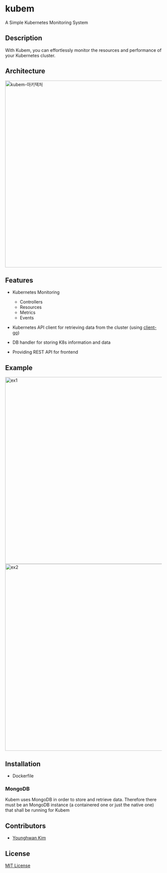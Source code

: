 # kubem
A Simple Kubernetes Monitoring System

## Description
With Kubem, you can effortlessly monitor the resources and performance of your Kubernetes cluster.


## Architecture
<img width="600" alt="kubem-아키텍처" src="https://github.com/royroyee/kubem/assets/88774925/17d3bac3-476d-43e2-a0e2-54a65b51684c">

## Features
- Kubernetes Monitoring
	- Controllers
	- Resources
	- Metrics
	- Events

- Kubernetes API client for retrieving data from the cluster (using [client-go](https://github.com/kubernetes/client-go))
- DB handler for storing K8s information and data
- Providing REST API for frontend


## Example
<img width="600" alt="ex1" src="https://github.com/royroyee/kubem/assets/88774925/74ce1e65-13fa-4170-a963-86d9c7044150">
<img width="600" alt="ex2" src="https://github.com/royroyee/kubem/assets/88774925/329dc69c-7f80-44d8-89ea-b1edfed1a0f6">



## Installation
- Dockerfile 

### MongoDB
Kubem uses MongoDB in order to store and retrieve data. Therefore there must be an MongoDB instance (a containered one or just the native one) that shall be running for Kubem




## Contributors
- [Younghwan Kim](https://github.com/royroyee)

## License
[MIT License](https://github.com/royroyee/kubem/blob/main/LICENSE)
